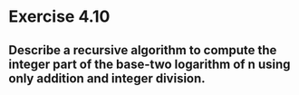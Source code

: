 # Exercise 4.10

## Describe a recursive algorithm to compute the integer part of the base-two logarithm of n using only addition and integer division.
